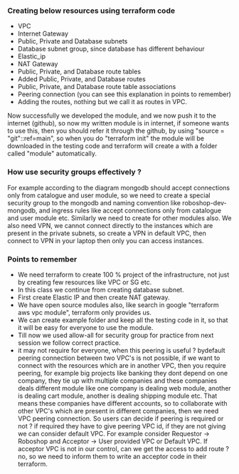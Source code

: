 ### Creating below resources using terraform code
- VPC 
- Internet Gateway
- Public, Private and Database subnets
- Database subnet group, since database has different behaviour
- Elastic_ip
- NAT Gateway
- Public, Private, and Database route tables
- Added Public, Private, and Database routes
- Public, Private, and Database route table associations
- Peering connection (you can see this explanation in points to remember)
- Adding the routes, nothing but we call it as routes in VPC.

Now successfully we developed the module, and we now push it to the internet (github), so now my written module is in internet, if someone wants to use this, then you should refer it through the github, by using "source = "git"::<https URL>ref=main", so when you do "terraform init" the module will be downloaded in the testing code and terraform will create a with a folder called "module" automatically.

### How use security groups effectively ?
For example according to the diagram mongodb should accept connections only from catalogue and user module, so we need to create a special security group to the mongodb and naming convention like roboshop-dev-mongodb, and ingress rules like accept connections only from catalogue and user module etc. Similarly we need to create for other modules also. We also need VPN, we cannot connect directly to the instances which are present in the private subnets, so create a VPN in default VPC, then connect to VPN in your laptop then only you can access instances.

### Points to remember
- We need terraform to create 100 % project of the infrastructure, not just by creating few resources 
  like VPC or SG etc.
- In this class we continue from creating database subnet.
- First create Elastic IP and then create NAT gateway.
- We have open source modules also, like search in google "terraform aws vpc module", terraform only
  provides us.
- We can create example folder and keep all the testing code in it, so that it will be easy for everyone
  to use the module.
- Till now we used allow-all for security group for practice from next session we follow correct practice.
- it may not require for everyone, when this peering is useful ? bydefault peering connection between two
  VPC's is not possible, if we want to connect with the resources which are in another VPC, then you require
  peering, for example big projects like banking they dont depend on one company, they tie up with multiple
  companies and these companies deals different module like one company is dealing web module, another is
  dealing cart module, another is dealing shipping module etc. That means these companies have different
  accounts, so to collaborate with other VPC's which are present in different companies, then we need VPC
  peering connection. So users can decide if peering is required or not ? if required they have to give
  peering VPC id, if they are not giving we can consider default VPC. For example consider Requestor ->
  Roboshop and Acceptor -> User provided VPC or Default VPC. If acceptor VPC is not in our control, can we get
  the access to add route ? no, so we need to inform them to write an acceptor code in their terraform.
